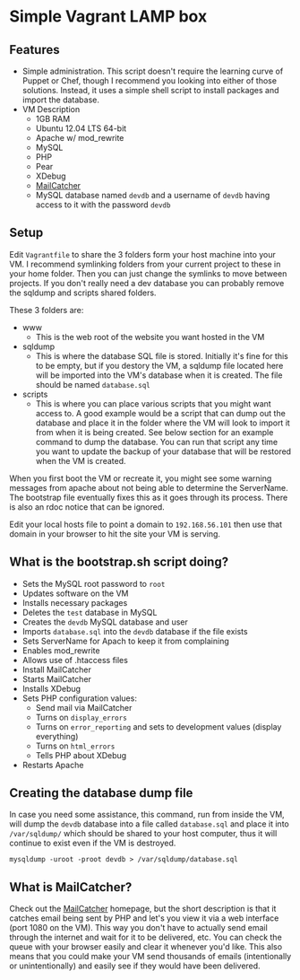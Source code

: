 # Simple Vagrant LAMP box

## Features
- Simple administration.  This script doesn't require the learning curve of Puppet or Chef, though I recommend you looking into either of those solutions.  Instead, it uses a simple shell script to install packages and import the database.
- VM Description
	- 1GB RAM
	- Ubuntu 12.04 LTS 64-bit
	- Apache w/ mod_rewrite
	- MySQL
	- PHP
	- Pear
	- XDebug
	- [MailCatcher](http://mailcatcher.me/)
	- MySQL database named `devdb` and a username of `devdb` having access to it with the password `devdb`

## Setup
Edit `Vagrantfile` to share the 3 folders form your host machine into your VM.  I recommend symlinking folders from your current project to these in your home folder.  Then you can just change the symlinks to move between projects.  If you don't really need a dev database you can probably remove the sqldump and scripts shared folders.

These 3 folders are:
- www
	- This is the web root of the website you want hosted in the VM
- sqldump
	- This is where the database SQL file is stored.  Initially it's fine for this to be empty, but if you destory the VM, a sqldump file located here will be imported into the VM's database when it is created.  The file should be named `database.sql`
- scripts
	- This is where you can place various scripts that you might want access to.  A good example would be a script that can dump out the database and place it in the folder where the VM will look to import it from when it is being created.  See below section for an example command to dump the database.  You can run that script any time you want to update the backup of your database that will be restored when the VM is created.

When you first boot the VM or recreate it, you might see some warning messages from apache about not being able to determine the ServerName.  The bootstrap file eventually fixes this as it goes through its process.  There is also an rdoc notice that can be ignored.

Edit your local hosts file to point a domain to `192.168.56.101` then use that domain in your browser to hit the site your VM is serving.

## What is the bootstrap.sh script doing?
- Sets the MySQL root password to `root`
- Updates software on the VM
- Installs necessary packages
- Deletes the `test` database in MySQL
- Creates the `devdb` MySQL database and user
- Imports `database.sql` into the `devdb` database if the file exists
- Sets ServerName for Apach to keep it from complaining
- Enables mod_rewrite
- Allows use of .htaccess files
- Install MailCatcher
- Starts MailCatcher
- Installs XDebug
- Sets PHP configuration values:
	- Send mail via MailCatcher
	- Turns on `display_errors`
	- Turns on `error_reporting` and sets to development values (display everything)
	- Turns on `html_errors`
	- Tells PHP about XDebug
- Restarts Apache

## Creating the database dump file
In case you need some assistance, this command, run from inside the VM, will dump the `devdb` database into a file called `database.sql` and place it into `/var/sqldump/` which should be shared to your host computer, thus it will continue to exist even if the VM is destroyed.

`mysqldump -uroot -proot devdb > /var/sqldump/database.sql`

## What is MailCatcher?
Check out the [MailCatcher](http://mailcatcher.me/) homepage, but the short description is that it catches email being sent by PHP and let's you view it via a web interface (port 1080 on the VM).  This way you don't have to actually send email through the internet and wait for it to be delivered, etc.  You can check the queue with your browser easily and clear it whenever you'd like.  This also means that you could make your VM send thousands of emails (intentionally or unintentionally) and easily see if they would have been delivered.
